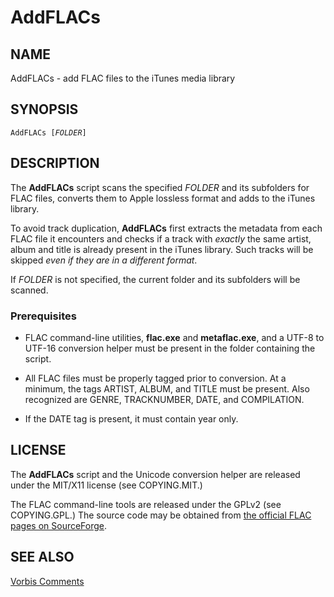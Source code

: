 # AddFLACs #

## NAME ##

AddFLACs - add FLAC files to the iTunes media library

## SYNOPSIS ##

`AddFLACs [`*`FOLDER`*`]`

## DESCRIPTION ##

The **AddFLACs** script scans the specified *FOLDER* and its subfolders
for FLAC files, converts them to Apple lossless format and adds to the
iTunes library.

To avoid track duplication, **AddFLACs** first extracts the metadata from
each FLAC file it encounters and checks if a track with *exactly* the 
same artist, album and title is already present in the iTunes library.
Such tracks will be skipped *even if they are in a different format*.

If *FOLDER* is not specified, the current folder and its subfolders 
will be scanned.

### Prerequisites ###

- FLAC command-line utilities, **flac.exe** and **metaflac.exe**, and
a UTF-8 to UTF-16 conversion helper must be present in the folder 
containing the script.

- All FLAC files must be properly tagged prior to conversion. At a minimum, 
the tags ARTIST, ALBUM, and TITLE must be present. Also recognized are GENRE, 
TRACKNUMBER, DATE, and COMPILATION. 

- If the DATE tag is present, it must contain year only.

## LICENSE ##

The **AddFLACs** script and the Unicode conversion helper are released under
the MIT/X11 license (see COPYING.MIT.)

The FLAC command-line tools are released under the GPLv2 (see COPYING.GPL.)
The source code may be obtained from 
[the official FLAC pages on SourceForge](http://flac.sourceforge.net/download.html).

## SEE ALSO ##

[Vorbis Comments](http://www.xiph.org/vorbis/doc/v-comment.html)